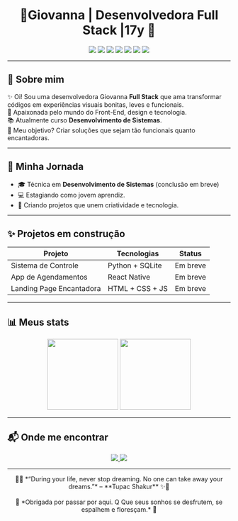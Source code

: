 <h1 align="center">🦋Giovanna | Desenvolvedora Full Stack |17y  🦋</h1>

<p align="center">
  <img src="https://img.shields.io/badge/HTML5-CDE8F6?style=for-the-badge&logo=html5&logoColor=white" />
  <img src="https://img.shields.io/badge/CSS3-BEE3F8?style=for-the-badge&logo=css3&logoColor=white" />
  <img src="https://img.shields.io/badge/JavaScript-A7D8F0?style=for-the-badge&logo=javascript&logoColor=white" />
  <img src="https://img.shields.io/badge/Python-9BD3F4?style=for-the-badge&logo=python&logoColor=white" />
  <img src="https://img.shields.io/badge/React-81C8F2?style=for-the-badge&logo=react&logoColor=white" />
  <img src="https://img.shields.io/badge/React%20Native-6EB5E8?style=for-the-badge&logo=react&logoColor=white" />
  <img src="https://img.shields.io/badge/Figma-92CCF3?style=for-the-badge&logo=figma&logoColor=white" />
</p>

---

## 🌊 Sobre mim

✨ Oi! Sou uma desenvolvedora Giovanna **Full Stack** que ama transformar códigos em experiências visuais bonitas, leves e funcionais.  
🌱 Apaixonada pelo mundo do Front-End, design e tecnologia.  
📚 Atualmente curso **Desenvolvimento de Sistemas**.  
🌸 Meu objetivo? Criar soluções que sejam tão funcionais quanto encantadoras.

---

## 🌱 Minha Jornada

- 🎓 Técnica em **Desenvolvimento de Sistemas** (conclusão em breve)  
- 💻 Estagiando como jovem aprendiz.  
- 🚀 Criando projetos que unem criatividade e tecnologia.

---

## ✨ Projetos em construção

| Projeto                     | Tecnologias               | Status     |
|-----------------------------|---------------------------|------------|
| Sistema de Controle         | Python + SQLite           | Em breve   |
| App de Agendamentos         | React Native              | Em breve   |
| Landing Page Encantadora    | HTML + CSS + JS           | Em breve   |

---

## 📊 Meus stats

<p align="center">
  <img height="160em" src="https://github-readme-stats.vercel.app/api?username=eughc&show_icons=true&theme=default&title_color=6EB5E8&icon_color=6EB5E8&text_color=6EB5E8&bg_color=ffffff00&hide_border=true"/>
  <img height="160em" src="https://github-readme-stats.vercel.app/api/top-langs/?username=eughc&layout=compact&theme=default&title_color=6EB5E8&text_color=6EB5E8&bg_color=ffffff00&hide_border=true"/>
</p>

---

## 📬 Onde me encontrar

<p align="center">
  <a href="https://www.linkedin.com/in/seulink" target="_blank">
    <img src="https://img.shields.io/badge/LinkedIn-CDE8F6?style=for-the-badge&logo=linkedin&logoColor=white"/>
  </a>
  <a href="mailto:seuemail@email.com">
    <img src="https://img.shields.io/badge/E--mail-BEE3F8?style=for-the-badge&logo=gmail&logoColor=white"/>
  </a>
</p>

---

<p align="center">
🌊✨ *“During your life, never stop dreaming. No one can take away your dreams.”* – **Tupac Shakur** ✨🌊  
<br><br>
🫧 *Obrigada por passar por aqui. Q Que seus sonhos se desfrutem, se espalhem e floresçam.* 🫧  
</p>
